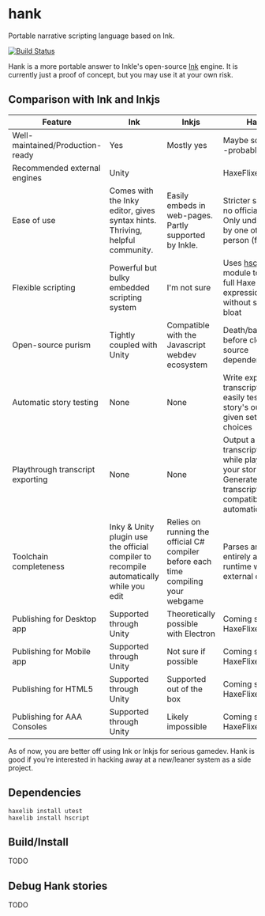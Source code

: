 # hank
Portable narrative scripting language based on Ink.

[![Build Status](https://travis-ci.com/NQNStudios/hank.svg?branch=master)](https://travis-ci.com/NQNStudios/hank)

Hank is a more portable answer to Inkle's open-source [Ink](http://github.com/inkle/ink)
engine. It is currently just a proof of concept, but you may use it at your own risk.

## Comparison with Ink and Inkjs

|Feature|Ink|Inkjs|Hank|
|-------|---|-----|----|
|Well-maintained/Production-ready|Yes|Mostly yes|Maybe someday--probably never|
|Recommended external engines|Unity| |HaxeFlixel|
|Ease of use|Comes with the Inky editor, gives syntax hints. Thriving, helpful community.|Easily embeds in web-pages. Partly supported by Inkle.|Stricter syntax, no official editor. Only understood by one other person (for now)|
|Flexible scripting|Powerful but bulky embedded scripting system|I'm not sure|Uses [hscript](https://github.com/HaxeFoundation/hscript) module to allow full Haxe expressions inline without scope bloat|
|Open-source purism|Tightly coupled with Unity|Compatible with the Javascript webdev ecosystem|Death/bankruptcy before closed-source dependencies|
|Automatic story testing|None|None|Write expected transcripts to easily test your story's output given sets of choices|
|Playthrough transcript exporting|None|None|Output a transcript to a file while playing your story. Generated transcripts are compatible with automatic testing.|
|Toolchain completeness|Inky & Unity plugin use the official compiler to recompile automatically while you edit|Relies on running the official C# compiler before each time compiling your webgame|Parses and runs entirely at runtime without external compiler|
|Publishing for Desktop app|Supported through Unity|Theoretically possible with Electron|Coming soon with HaxeFlixel|
|Publishing for Mobile app|Supported through Unity|Not sure if possible|Coming soon with HaxeFlixel|
|Publishing for HTML5|Supported through Unity|Supported out of the box|Coming soon with HaxeFlixel|
|Publishing for AAA Consoles|Supported through Unity|Likely impossible|Coming soon with HaxeFlixel|

As of now, you are better off using Ink or Inkjs for serious gamedev. Hank is good if you're interested in hacking away at a new/leaner system as a side project.

## Dependencies

```
haxelib install utest
haxelib install hscript
```

## Build/Install

TODO

## Debug Hank stories

TODO
